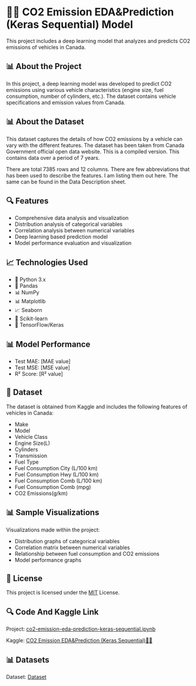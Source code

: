# 🚗💨 CO2 Emission EDA&Prediction (Keras Sequential) Model
This project includes a deep learning model that analyzes and predicts CO2 emissions of vehicles in Canada.

## 📊 About the Project

In this project, a deep learning model was developed to predict CO2 emissions using various vehicle characteristics (engine size, fuel consumption, number of cylinders, etc.). The dataset contains vehicle specifications and emission values from Canada.

## 📊 About the Dataset

This dataset captures the details of how CO2 emissions by a vehicle can vary with the different features. The dataset has been taken from Canada Government official open data website. This is a compiled version. This contains data over a period of 7 years.

There are total 7385 rows and 12 columns. There are few abbreviations that has been used to describe the features. I am listing them out here. The same can be found in the Data Description sheet.

## 🔍 Features

- Comprehensive data analysis and visualization
- Distribution analysis of categorical variables
- Correlation analysis between numerical variables
- Deep learning based prediction model
- Model performance evaluation and visualization

## 📈 Technologies Used

- 🐍 Python 3.x
- 🐼 Pandas
- 📊 NumPy
- 📊 Matplotlib
- 📈 Seaborn
- 🤖 Scikit-learn
- 🤖 TensorFlow/Keras

## 📊 Model Performance

- Test MAE: [MAE value]
- Test MSE: [MSE value]
- R² Score: [R² value]

## 📝 Dataset

The dataset is obtained from Kaggle and includes the following features of vehicles in Canada:
- Make
- Model
- Vehicle Class
- Engine Size(L)
- Cylinders
- Transmission
- Fuel Type
- Fuel Consumption City (L/100 km)
- Fuel Consumption Hwy (L/100 km)
- Fuel Consumption Comb (L/100 km)
- Fuel Consumption Comb (mpg)
- CO2 Emissions(g/km) 

## 📊 Sample Visualizations

Visualizations made within the project:
- Distribution graphs of categorical variables
- Correlation matrix between numerical variables
- Relationship between fuel consumption and CO2 emissions
- Model performance graphs

## 📜 License

This project is licensed under the [MIT](LICENSE) License.

## 🔍 Code And Kaggle Link
Project: [co2-emission-eda-prediction-keras-sequential.ipynb](https://github.com/omerfarukyuce/CO2-Emission-EDA-Prediction-Keras-Sequential/blob/main/co2-emission-eda-prediction-keras-sequential.ipynb)

Kaggle: [CO2 Emission EDA&Prediction (Keras Sequential)🚗💨](https://www.kaggle.com/code/merfarukyce/co2-emission-eda-prediction-keras-sequential)

## 📊 Datasets
Dataset: [Dataset](https://www.kaggle.com/datasets/debajyotipodder/co2-emission-by-vehicles/data)
